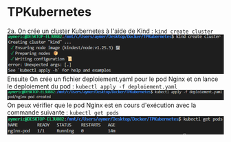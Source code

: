 # TPKubernetes
2a\. On crée un cluster Kubernetes à l'aide de Kind : `kind create cluster`
![Screenshot](ScreenShots/q2a1.png)
Ensuite On crée un fichier deploiement.yaml pour le pod Nginx et on lance le deploiement du pod : `kubectl apply -f deploiement.yaml`
![Screenshot](ScreenShots/q2a2.png)
On peux vérifier que le pod Nginx est en cours d'exécution avec la commande suivante : `kubectl get pods`
![Screenshot](ScreenShots/q2a3.png)